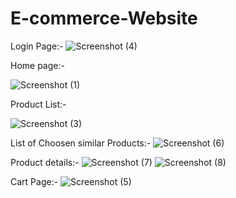 # E-commerce-Website



Login Page:-
![Screenshot (4)](https://user-images.githubusercontent.com/65597267/115763613-444fde80-a3c2-11eb-9a54-829461aceba4.png)

Home page:-

![Screenshot (1)](https://user-images.githubusercontent.com/65597267/115763226-e7ecbf00-a3c1-11eb-86b2-20f7df95933c.png)

Product List:-

![Screenshot (3)](https://user-images.githubusercontent.com/65597267/115763300-f63adb00-a3c1-11eb-8697-e31784218162.png)

List of Choosen similar Products:-
![Screenshot (6)](https://user-images.githubusercontent.com/65597267/115763444-18ccf400-a3c2-11eb-9880-f0300a1a2147.png)

Product details:-
![Screenshot (7)](https://user-images.githubusercontent.com/65597267/115763505-271b1000-a3c2-11eb-8150-f39db0f7af89.png)
![Screenshot (8)](https://user-images.githubusercontent.com/65597267/115763517-2aae9700-a3c2-11eb-9241-fdc0e83abb65.png)

Cart Page:-
![Screenshot (5)](https://user-images.githubusercontent.com/65597267/115763691-59c50880-a3c2-11eb-945e-1c6a1070c007.png)
